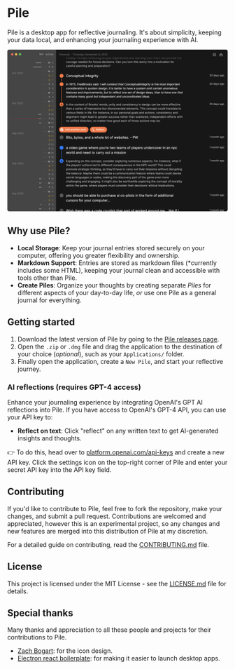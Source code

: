 # Pile

Pile is a desktop app for reflective journaling. It's about simplicity, keeping your data local, and enhancing your journaling experience with AI.

![Pile app screenshot](./assets/cover.png)

## Why use Pile?

- **Local Storage**: Keep your journal entries stored securely on your computer, offering you greater flexibility and ownership.
- **Markdown Support**: Entries are stored as markdown files (\*currently includes some HTML), keeping your journal clean and accessible with tools other than Pile.
- **Create Piles**: Organize your thoughts by creating separate _Piles_ for different aspects of your day-to-day life, _or_ use one Pile as a general journal for everything.

## Getting started

1. Download the latest version of Pile by going to the [Pile releases page](https://github.com/UdaraJay/Pile/releases/).
2. Open the `.zip` or `.dmg` file and drag the application to the destination of your choice (_optional_), such as your `Applications/` folder.
3. Finally open the application, create a `New Pile`, and start your reflective journey.

### AI reflections (requires GPT-4 access)

Enhance your journaling experience by integrating OpenAI's GPT AI reflections into Pile. If you have access to OpenAI's GPT-4 API, you can use your API key to:

- **Reflect on text**: Click "reflect" on any written text to get AI-generated insights and thoughts.

👉 To do this, head over to [platform.openai.com/api-keys](https://platform.openai.com/api-keys) and create a new API key. Click the settings icon on the top-right corner of Pile and enter your secret API key into the API key field.

## Contributing

If you'd like to contribute to Pile, feel free to fork the repository, make your changes, and submit a pull request. Contributions are welcomed and appreciated, however this is an experimental project, so any changes and new features are merged into this distribution of Pile at my discretion.

For a detailed guide on contributing, read the [CONTRIBUTING.md](CONTRIBUTING.md) file.

## License

This project is licensed under the MIT License - see the [LICENSE.md](LICENSE.md) file for details.

## Special thanks

Many thanks and appreciation to all these people and projects for their contributions to Pile.

- [Zach Bogart](https://twitter.com/zachbogart): for the icon design.
- [Electron react boilerplate](https://github.com/electron-react-boilerplate/electron-react-boilerplate): for making it easier to launch desktop apps.
